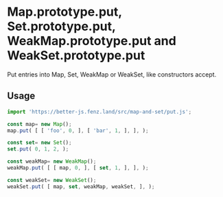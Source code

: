 # Map.prototype.put, Set.prototype.put, WeakMap.prototype.put and WeakSet.prototype.put

Put entries into Map, Set, WeakMap or WeakSet, like constructors accept. 

## Usage

```javascript
import 'https://better-js.fenz.land/src/map-and-set/put.js';

const map= new Map();
map.put( [ [ 'foo', 0, ], [ 'bar', 1, ], ], );

const set= new Set();
set.put( 0, 1, 2, );

const weakMap= new WeakMap();
weakMap.put( [ [ map, 0, ], [ set, 1, ], ], );

const weakSet= new WeakSet();
weakSet.put( [ map, set, weakMap, weakSet, ], );

```
